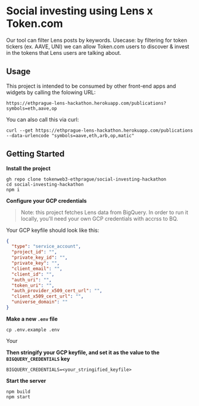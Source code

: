# Social investing using Lens x Token.com

Our tool can filter Lens posts by keywords. Usecase: by filtering for token tickers (ex. AAVE, UNI) we can allow Token.com users to discover & invest in the tokens that Lens users are talking about.

## Usage

This project is intended to be consumed by other front-end apps and widgets by calling the folowing URL:

```
https://ethprague-lens-hackathon.herokuapp.com/publications?symbols=eth,aave,op
```

You can also call this via curl:

```console
curl --get https://ethprague-lens-hackathon.herokuapp.com/publications --data-urlencode "symbols=aave,eth,arb,op,matic"
```

## Getting Started

**Install the project**

```console
gh repo clone tokenweb3-ethprague/social-investing-hackathon
cd social-investing-hackathon
npm i
```

**Configure your GCP credentials**

> Note: this project fetches Lens data from BigQuery. In order to run it locally, you'll need your own GCP credentials with accrss to BQ.

Your GCP keyfile should look like this:

```json
{
  "type": "service_account",
  "project_id": "",
  "private_key_id": "",
  "private_key": "",
  "client_email": "",
  "client_id": "",
  "auth_uri": "",
  "token_uri": "",
  "auth_provider_x509_cert_url": "",
  "client_x509_cert_url": "",
  "universe_domain": ""
}
  ```

**Make a new `.env` file**

```console
cp .env.example .env
```

Your

**Then stringify your GCP keyfile, and set it as the value to the `BIGQUERY_CREDENTIALS` key**

```file
BIGQUERY_CREDENTIALS=<your_stringified_keyfile>
```

**Start the server**

```console
npm build
npm start
```
